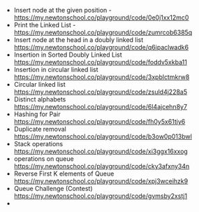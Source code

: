 - Insert node at the given position - https://my.newtonschool.co/playground/code/0e0j1xx12mc0
- Print the Linked List - https://my.newtonschool.co/playground/code/zumrcob6385q
- Insert node at the head in a doubly linked list https://my.newtonschool.co/playground/code/q6ipaclwadk6
- Insertion in Sorted Doubly Linked List https://my.newtonschool.co/playground/code/foddv5xkba11
- Insertion in circular linked list https://my.newtonschool.co/playground/code/3xpblctmkrw8
- Circular linked list https://my.newtonschool.co/playground/code/zsuld4j228a5
- Distinct alphabets https://my.newtonschool.co/playground/code/6l4ajcehn8y7
- Hashing for Pair https://my.newtonschool.co/playground/code/fh0y5x61tiy6
- Duplicate removal https://my.newtonschool.co/playground/code/b3ow0p013bwl
- Stack operations https://my.newtonschool.co/playground/code/xi3ggx16xxog
- operations on queue https://my.newtonschool.co/playground/code/cky3afxny34n
- Reverse First K elements of Queue https://my.newtonschool.co/playground/code/xpj3wceihzk9
- Queue Challenge (Contest) https://my.newtonschool.co/playground/code/gvmsby2xstj1
- 